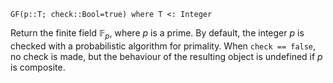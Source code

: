 ```
GF(p::T; check::Bool=true) where T <: Integer
```

Return the finite field $\mathbb{F}_p$, where $p$ is a prime. By default, the integer $p$ is checked with a probabilistic algorithm for primality. When `check == false`, no check is made, but the behaviour of the resulting object is undefined if $p$ is composite.

